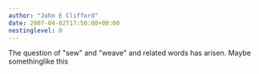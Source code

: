 ```yaml
---
author: "John E Clifford"
date: 2007-04-02T17:50:00+00:00
nestinglevel: 0
---
```

The question of "sew" and "weave" and related words has arisen. Maybe somethinglike this